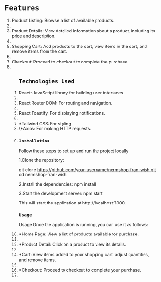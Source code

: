 # `Features`

<ol><li>Product Listing: Browse a list of available products.<li>
<li>Product Details: View detailed information about a product, including its price and description.<li>
<li>Shopping Cart: Add products to the cart, view items in the cart, and remove items from the cart.<li>
<li>Checkout: Proceed to checkout to complete the purchase.<li><ol>

## `Technologies Used`

<li>React: JavaScript library for building user interfaces.<li>
<li>React Router DOM: For routing and navigation.<li>
<li>React Toastify: For displaying notifications.<li>
<li>*Tailwind CSS: For styling.<li>
\*Axios: For making HTTP requests.<li>

### `Installation`

Follow these steps to set up and run the project locally:

1.Clone the repository:

git clone https://github.com/your-username/nermshop-fran-wish.git
cd nermshop-fran-wish

2.Install the dependencies:
npm install

3.Start the development server:
npm start

This will start the application at http://localhost:3000.

### `Usage`

Usage
Once the application is running, you can use it as follows:

<li>*Home Page: View a list of products available for purchase.<li>
<li>*Product Detail: Click on a product to view its details.<li>
<li>*Cart: View items added to your shopping cart, adjust quantities, and remove items.<li>
<li>*Checkout: Proceed to checkout to complete your purchase.<li>
